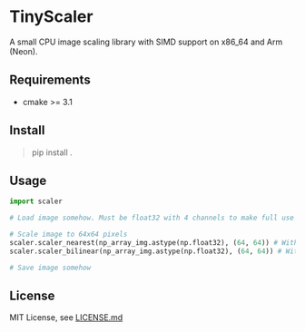 # TinyScaler

A small CPU image scaling library with SIMD support on x86_64 and Arm (Neon).

## Requirements

- cmake >= 3.1

## Install

> pip install .

## Usage

```python
import scaler

# Load image somehow. Must be float32 with 4 channels to make full use of SIMD

# Scale image to 64x64 pixels
scaler.scaler_nearest(np_array_img.astype(np.float32), (64, 64)) # With nearest filtering
scaler.scaler_bilinear(np_array_img.astype(np.float32), (64, 64)) # With bilinear filtering

# Save image somehow
```

## License

MIT License, see [LICENSE.md](./LICENSE.md)



